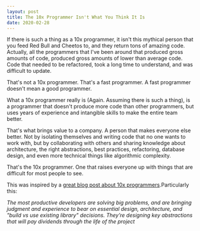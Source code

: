 ```yaml
---
layout: post
title: The 10x Programmer Isn't What You Think It Is
date: 2020-02-28
---
```


If there is such a thing as a 10x programmer, it isn't this mythical person that you feed Red Bull and Cheetos to, and they return tons of amazing code. Actually, all the programmers that I've been around that produced gross amounts of code, produced gross amounts of lower than average code. Code that needed to be refactored, took a long time to understand, and was difficult to update.

That's not a 10x programmer. That's a fast programmer. A fast programmer doesn't mean a good programmer.

What a 10x programmer really is (Again. Assuming there is such a thing), is a programmer that doesn't produce more code than other programmers, but uses years of experience and intangible skills to make the entire team better.

That's what brings value to a company. A person that makes everyone else better. Not by isolating themselves and writing code that no one wants to work with, but by collaborating with others and sharing knowledge about architecture, the right abstractions, best practices, refactoring, database design, and even more technical things like algorithmic complexity.

That's the 10x programmer. One that raises everyone up with things that are difficult for most people to see.

This was inspired by a [great blog post about 10x programmers](https://payne.org/blog/the-myth-of-the-myth-of-the-10x-programmer/).Particularly this:

_The most productive developers are solving big problems, and are bringing judgment and experience to bear on essential design, architecture, and "build vs use existing library" decisions. They’re designing key abstractions that will pay dividends through the life of the project_
